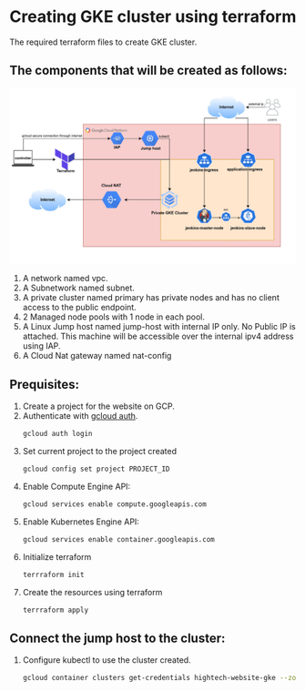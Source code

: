 # Creating GKE cluster using terraform 
The required terraform files to create GKE cluster.

## The components that will be created as follows:
![Alt text](../hightech-website.jpg)
1. A network named vpc.
2. A Subnetwork named subnet.
3. A private cluster named primary has private nodes and has no client access to the public endpoint.
4. 2 Managed node pools with 1 node in each pool.
5. A Linux Jump host named jump-host with internal IP only. No Public IP is attached. This machine will be accessible over the internal ipv4 address using IAP.
6. A Cloud Nat gateway named nat-config

## Prequisites:
1. Create a project for the website on GCP.
2. Authenticate with [gcloud auth](https://cloud.google.com/sdk/gcloud/reference/auth).
    ```bash
    gcloud auth login
    ```
3. Set current project to the project created
    ```bash
    gcloud config set project PROJECT_ID
    ```
3. Enable Compute Engine API: <br />
    ```bash
    gcloud services enable compute.googleapis.com
    ```
4. Enable Kubernetes Engine API:
    ```bash
    gcloud services enable container.googleapis.com
    ```
5. Initialize terraform
    ```bash
    terrraform init
    ```
6. Create the resources using terraform
    ```bash
    terrraform apply
    ```

## Connect the jump host to the cluster:
1. Configure kubectl to use the cluster created.
    ```bash
    gcloud container clusters get-credentials hightech-website-gke --zone us-east1-b --project hightech-website
    ```

